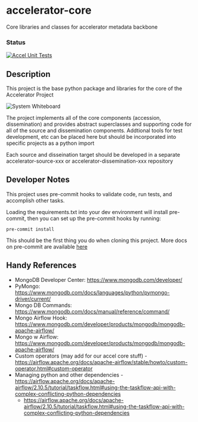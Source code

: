 # accelerator-core
Core libraries and classes for accelerator metadata backbone


### Status

[![Accel Unit Tests](https://github.com/NIEHS/accelerator-core/actions/workflows/lint-and-test.yml/badge.svg?branch=develop)](https://github.com/NIEHS/accelerator-core/actions/workflows/lint-and-test.yml)


## Description

This project is the base python package and libraries for the core of the Accelerator Project

![System Whiteboard](https://github.com/user-attachments/assets/2a2b07fa-bbed-454c-9050-73eccb7cbf6c)

The project implements all of the core components (accession, dissemination) and provides abstract superclasses and supporting code for all of the source and dissemination components. Addtional tools for test development, etc can be placed here but should be incorporated into specific projects as a python import

Each source and disseination target should be developed in a separate accelerator-source-xxx or accelerator-dissemination-xxx repository


## Developer Notes

This project uses pre-commit hooks to validate code, run tests, and accomplish other tasks.

Loading the requirements.txt into your dev environment will install pre-commit, then you can set up the pre-commit
hooks by running:

```
pre-commit install
```

This should be the first thing you do when cloning this project. More docs on pre-commit are available [here](https://pre-commit.com/)

## Handy References

* MongoDB Developer Center: https://www.mongodb.com/developer/
* PyMongo: https://www.mongodb.com/docs/languages/python/pymongo-driver/current/
* Mongo DB Commands: https://www.mongodb.com/docs/manual/reference/command/
* Mongo Airflow Hook: https://www.mongodb.com/developer/products/mongodb/mongodb-apache-airflow/
* Mongo w Airflow: https://www.mongodb.com/developer/products/mongodb/mongodb-apache-airflow/
* Custom operators (may add for our accel core stuff) - https://airflow.apache.org/docs/apache-airflow/stable/howto/custom-operator.html#custom-operator
* Managing python and other dependencies - https://airflow.apache.org/docs/apache-airflow/2.10.5/tutorial/taskflow.html#using-the-taskflow-api-with-complex-conflicting-python-dependencies
  * https://airflow.apache.org/docs/apache-airflow/2.10.5/tutorial/taskflow.html#using-the-taskflow-api-with-complex-conflicting-python-dependencies

